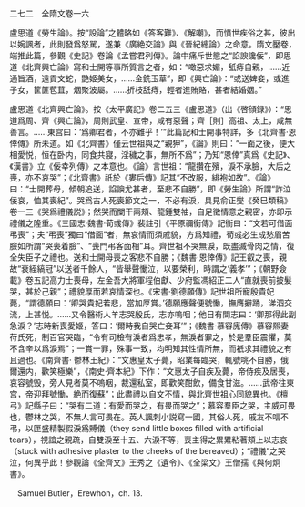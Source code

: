 二七二　全隋文卷一六

盧思道《勞生論》。按“設論”之體略如《答客難》、《解嘲》，而憤世疾俗之甚，彼出以婉諷者，此則發爲怒駡，遂兼《廣絶交論》與《晉紀總論》之命意。隋文壓卷，端推此篇，參觀《史記》卷論《孟嘗君列傳》。論中痛斥世態之“諂諛讒佞”，即思道《北齊興亡論》寫和士開等事所質言之者，如：“噉惡求媚，舐痔自親，……近通旨酒，遠貢文蛇，艷姬美女，……金銑玉華”，即《興亡論》：“或送婢妾，或進子女，筐篚苞苴，烟聚波屬。……折枝舐痔，輕者進賄賂，甚者結婚姻。”

盧思道《北齊興亡論》。按《太平廣記》卷二五三《盧思道》（出《啓顔録》）：“思道爲周、齊《興亡論》，周則武皇、宣帝，咸有惡聲；齊［則］高祖、太上，咸無善言。……東宫曰：‘爲卿君者，不亦難乎！’”此篇記和士開事特詳，多《北齊書·恩倖傳》所未道。如《北齊書》僅云世祖與之“親狎”，《論》則曰：“一面之後，便大相愛悦，恒在卧内，同食共寢，淫穢之事，無所不爲”；乃知“恩倖”真爲《史記》、《漢書》立《佞幸列傳》之本意也。《論》言世祖：“龍攢在殯，淚不承臉，大后之喪，亦不哀哭”；《北齊書》祇於《婁后傳》記其“不改服，緋袍如故”。《論》曰：“士開葬母，傾朝追送，諂諛尤甚者，至悲不自勝”，即《勞生論》所謂“詐泣佞哀，恤其喪紀”。哭爲古人死喪節文之一，不必有淚，具見俞正燮《癸巳類稿》卷一三《哭爲禮儀説》；然哭而闌干兩頰、龍鍾雙袖，自足徵情意之親密，亦即示禮儀之隆重。《三國志·魏書·荀彧傳》裴註引《平原禰衡傳》記衡曰：“文若可借面弔喪”；夫“弔喪”獨曰“借面”者，無哀情而須戚貌，方爲知禮，荀彧必生成愁眉苦臉如所謂“哭喪着臉”、“喪門弔客面相”耳。齊世祖不哭無淚，既盡滅骨肉之情，復全失臣子之禮也。送和士開母喪之客悲不自勝；《魏書·恩倖傳》記王叡之喪，親故“衰絰縞冠”以送者千餘人，“皆舉聲慟泣，以要榮利，時謂之‘義孝’”；《朝野僉載》卷五記高力士喪母，左金吾大將軍程伯獻、少府監馮紹正二人“直就喪前披髮哭，甚於己親”；禮貌厚而若哀情深也。《宋書·劉德願傳》記世祖所寵殷貴妃薨，“謂德願曰：‘卿哭貴妃若悲，當加厚賞。’德願應聲便號慟，撫膺擗踊，涕泗交流，上甚悦。……又令醫術人羊志哭殷氏，志亦嗚咽；他日有問志曰：‘卿那得此副急淚？’志時新喪愛姬，答曰：‘爾時我自哭亡妾耳’”；《魏書·慕容廆傳》慕容熙妻苻氏死，制百官哭臨，“令有司檢有淚者爲忠孝，無淚者罪之，於是羣臣震懼，莫不含辛以爲淚焉”；一賞一罪，殊事一致，均明知其性情所無，而衹求其禮貌之有且過也。《南齊書·
鬱林王紀》：“文惠皇太子薨，昭業每臨哭，輒號咷不自勝，俄爾還内，歡笑極樂”，《南史·齊本紀》下作：“文惠太子自疾及薨，帝侍疾及居喪，哀容號毁，旁人見者莫不嗚咽，裁還私室，即歡笑酣飲，備食甘滋。……武帝往東宫，帝迎拜號慟，絶而復蘇”；此盡禮以自文不情，與北齊世祖心同貌異也。《檀弓》記縣子曰：“哭有二道：有愛而哭之，有畏而哭之”；慕容羣臣之哭，主威可畏也，鬱林之哭，不無人言可畏在。英人諷刺小説寫一國，其俗人死，戚友不唁不弔，以匣盛精製假淚爲賻儀（they send little boxes filled with artificial tears），視誼之親疏，自雙淚至十五、六淚不等，喪主得之累累粘著頰上以志哀（stuck with adhesive plaster to the cheeks of the bereaved）；“禮儀”之哭泣，何異乎此！參觀論《全齊文》王秀之《遺令》、《全梁文》王僧孺《與何炯書》。











　Samuel Butler，Erewhon，ch. 13.